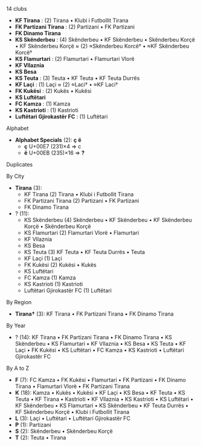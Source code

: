 14 clubs

- **KF Tirana** : (2) Tirana • Klubi i Futbollit Tirana
- **FK Partizani Tirana** : (2) Partizani • FK Partizani
- **FK Dinamo Tirana**
- **KS Skënderbeu** : (4) Skënderbeu • KF Skënderbeu • Skënderbeu Korçë • KF Skënderbeu Korçë ≈ (2) ≈Skënderbeu Korcë† • ≈KF Skënderbeu Korcë†
- **KS Flamurtari** : (2) Flamurtari • Flamurtari Vlorë
- **KF Vllaznia**
- **KS Besa**
- **KS Teuta** : (3) Teuta • KF Teuta • KF Teuta Durrës
- **KF Laçi** : (1) Laçi ≈ (2) ≈Laci† • ≈KF Laci†
- **FK Kukësi** : (2) Kukës • Kukësi
- **KS Luftëtari**
- **FC Kamza** : (1) Kamza
- **KS Kastrioti** : (1) Kastrioti
- **Luftëtari Gjirokastër FC** : (1) Luftëtari




Alphabet

- **Alphabet Specials** (2):  **ç**  **ë** 
  - **ç** U+00E7 (231)×4 ⇒ c
  - **ë** U+00EB (235)×16 ⇒ **?**




Duplicates





By City

- **Tirana** (3): 
  - KF Tirana  (2) Tirana • Klubi i Futbollit Tirana
  - FK Partizani Tirana  (2) Partizani • FK Partizani
  - FK Dinamo Tirana 
- ? (11): 
  - KS Skënderbeu  (4) Skënderbeu • KF Skënderbeu • KF Skënderbeu Korçë • Skënderbeu Korçë
  - KS Flamurtari  (2) Flamurtari Vlorë • Flamurtari
  - KF Vllaznia 
  - KS Besa 
  - KS Teuta  (3) KF Teuta • KF Teuta Durrës • Teuta
  - KF Laçi  (1) Laçi
  - FK Kukësi  (2) Kukësi • Kukës
  - KS Luftëtari 
  - FC Kamza  (1) Kamza
  - KS Kastrioti  (1) Kastrioti
  - Luftëtari Gjirokastër FC  (1) Luftëtari




By Region

- **Tirana†** (3):   KF Tirana • FK Partizani Tirana • FK Dinamo Tirana




By Year

- ? (14):   KF Tirana • FK Partizani Tirana • FK Dinamo Tirana • KS Skënderbeu • KS Flamurtari • KF Vllaznia • KS Besa • KS Teuta • KF Laçi • FK Kukësi • KS Luftëtari • FC Kamza • KS Kastrioti • Luftëtari Gjirokastër FC






By A to Z

- **F** (7): FC Kamza • FK Kukësi • Flamurtari • FK Partizani • FK Dinamo Tirana • Flamurtari Vlorë • FK Partizani Tirana
- **K** (18): Kamza • Kukës • Kukësi • KF Laçi • KS Besa • KF Teuta • KS Teuta • KF Tirana • Kastrioti • KF Vllaznia • KS Kastrioti • KS Luftëtari • KF Skënderbeu • KS Flamurtari • KS Skënderbeu • KF Teuta Durrës • KF Skënderbeu Korçë • Klubi i Futbollit Tirana
- **L** (3): Laçi • Luftëtari • Luftëtari Gjirokastër FC
- **P** (1): Partizani
- **S** (2): Skënderbeu • Skënderbeu Korçë
- **T** (2): Teuta • Tirana




